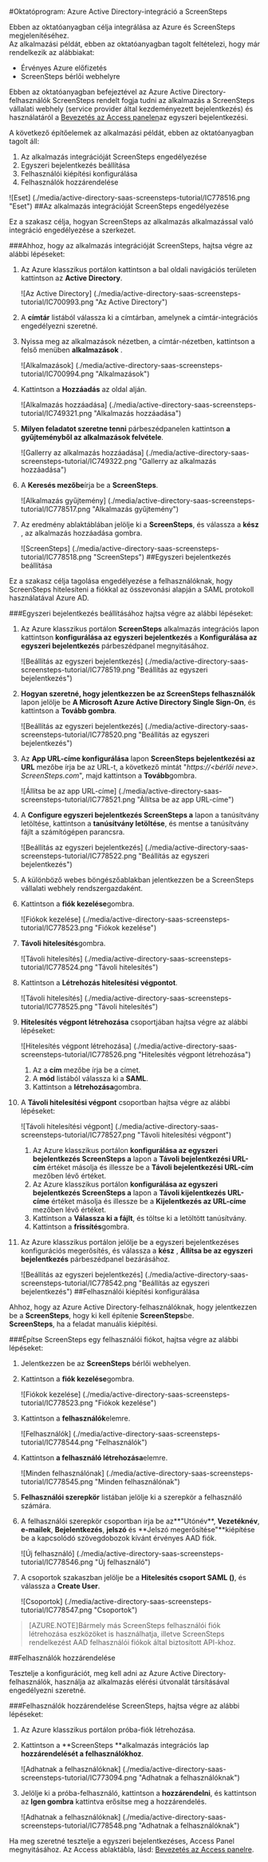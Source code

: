 <properties 
    pageTitle="Oktatóprogram: Azure Active Directory-integráció a ScreenSteps |} Microsoft Azure" 
    description="Megtudhatja, hogyan használhatja a ScreenSteps az Azure Active Directory ahhoz, hogy az egyszeri bejelentkezés, automatikus kiépítési és az egyéb!" 
    services="active-directory" 
    authors="jeevansd"  
    documentationCenter="na" 
    manager="femila"/>
<tags 
    ms.service="active-directory" 
    ms.devlang="na" 
    ms.topic="article" 
    ms.tgt_pltfrm="na" 
    ms.workload="identity" 
    ms.date="09/26/2016" 
    ms.author="jeedes" />

#<a name="tutorial-azure-active-directory-integration-with-screensteps"></a>Oktatóprogram: Azure Active Directory-integráció a ScreenSteps
  
Ebben az oktatóanyagban célja integrálása az Azure és ScreenSteps megjelenítéséhez.  
Az alkalmazási példát, ebben az oktatóanyagban tagolt feltételezi, hogy már rendelkezik az alábbiakat:

-   Érvényes Azure előfizetés
-   ScreenSteps bérlői webhelyre
  
Ebben az oktatóanyagban befejeztével az Azure Active Directory-felhasználók ScreenSteps rendelt fogja tudni az alkalmazás a ScreenSteps vállalati webhely (service provider által kezdeményezett bejelentkezés) és használatáról a [Bevezetés az Access panelen](active-directory-saas-access-panel-introduction.md)az egyszeri bejelentkezési.
  
A következő építőelemek az alkalmazási példát, ebben az oktatóanyagban tagolt áll:

1.  Az alkalmazás integrációját ScreenSteps engedélyezése
2.  Egyszeri bejelentkezés beállítása
3.  Felhasználói kiépítési konfigurálása
4.  Felhasználók hozzárendelése

![Eset] (./media/active-directory-saas-screensteps-tutorial/IC778516.png "Eset")
##<a name="enabling-the-application-integration-for-screensteps"></a>Az alkalmazás integrációját ScreenSteps engedélyezése
  
Ez a szakasz célja, hogyan ScreenSteps az alkalmazás alkalmazással való integráció engedélyezése a szerkezet.

###<a name="to-enable-the-application-integration-for-screensteps-perform-the-following-steps"></a>Ahhoz, hogy az alkalmazás integrációját ScreenSteps, hajtsa végre az alábbi lépéseket:

1.  Az Azure klasszikus portálon kattintson a bal oldali navigációs területen kattintson az **Active Directory**.

    ![Az Active Directory] (./media/active-directory-saas-screensteps-tutorial/IC700993.png "Az Active Directory")

2.  A **címtár** listából válassza ki a címtárban, amelynek a címtár-integrációs engedélyezni szeretné.

3.  Nyissa meg az alkalmazások nézetben, a címtár-nézetben, kattintson a felső menüben **alkalmazások** .

    ![Alkalmazások] (./media/active-directory-saas-screensteps-tutorial/IC700994.png "Alkalmazások")

4.  Kattintson a **Hozzáadás** az oldal alján.

    ![Alkalmazás hozzáadása] (./media/active-directory-saas-screensteps-tutorial/IC749321.png "Alkalmazás hozzáadása")

5.  **Milyen feladatot szeretne tenni** párbeszédpanelen kattintson **a gyűjteményből az alkalmazások felvétele**.

    ![Gallerry az alkalmazás hozzáadása] (./media/active-directory-saas-screensteps-tutorial/IC749322.png "Gallerry az alkalmazás hozzáadása")

6.  A **Keresés mezőbe**írja be a **ScreenSteps**.

    ![Alkalmazás gyűjtemény] (./media/active-directory-saas-screensteps-tutorial/IC778517.png "Alkalmazás gyűjtemény")

7.  Az eredmény ablaktáblában jelölje ki a **ScreenSteps**, és válassza a **kész** , az alkalmazás hozzáadása gombra.

    ![ScreenSteps] (./media/active-directory-saas-screensteps-tutorial/IC778518.png "ScreenSteps")
##<a name="configuring-single-sign-on"></a>Egyszeri bejelentkezés beállítása
  
Ez a szakasz célja tagolása engedélyezése a felhasználóknak, hogy ScreenSteps hitelesíteni a fiókkal az összevonási alapján a SAML protokoll használatával Azure AD.

###<a name="to-configure-single-sign-on-perform-the-following-steps"></a>Egyszeri bejelentkezés beállításához hajtsa végre az alábbi lépéseket:

1.  Az Azure klasszikus portálon **ScreenSteps** alkalmazás integrációs lapon kattintson **konfigurálása az egyszeri bejelentkezés** a **Konfigurálása az egyszeri bejelentkezés** párbeszédpanel megnyitásához.

    ![Beállítás az egyszeri bejelentkezés] (./media/active-directory-saas-screensteps-tutorial/IC778519.png "Beállítás az egyszeri bejelentkezés")

2.  **Hogyan szeretné, hogy jelentkezzen be az ScreenSteps felhasználók** lapon jelölje be **A Microsoft Azure Active Directory Single Sign-On**, és kattintson a **Tovább gombra**.

    ![Beállítás az egyszeri bejelentkezés] (./media/active-directory-saas-screensteps-tutorial/IC778520.png "Beállítás az egyszeri bejelentkezés")

3.  Az **App URL-címe konfigurálása** lapon **ScreenSteps bejelentkezési az URL** mezőbe írja be az URL-t, a következő mintát "*https://\<bérlői neve\>. ScreenSteps.com*", majd kattintson a **Tovább**gombra.

    ![Állítsa be az app URL-címe] (./media/active-directory-saas-screensteps-tutorial/IC778521.png "Állítsa be az app URL-címe")

4.  A **Configure egyszeri bejelentkezés ScreenSteps a** lapon a tanúsítvány letöltése, kattintson a **tanúsítvány letöltése**, és mentse a tanúsítvány fájlt a számítógépen parancsra.

    ![Beállítás az egyszeri bejelentkezés] (./media/active-directory-saas-screensteps-tutorial/IC778522.png "Beállítás az egyszeri bejelentkezés")

5.  A különböző webes böngészőablakban jelentkezzen be a ScreenSteps vállalati webhely rendszergazdaként.

6.  Kattintson a **fiók kezelése**gombra.

    ![Fiókok kezelése] (./media/active-directory-saas-screensteps-tutorial/IC778523.png "Fiókok kezelése")

7.  **Távoli hitelesítés**gombra.

    ![Távoli hitelesítés] (./media/active-directory-saas-screensteps-tutorial/IC778524.png "Távoli hitelesítés")

8.  Kattintson a **Létrehozás hitelesítési végpontot**.

    ![Távoli hitelesítés] (./media/active-directory-saas-screensteps-tutorial/IC778525.png "Távoli hitelesítés")

9.  **Hitelesítés végpont létrehozása** csoportjában hajtsa végre az alábbi lépéseket:

    ![Hitelesítés végpont létrehozása] (./media/active-directory-saas-screensteps-tutorial/IC778526.png "Hitelesítés végpont létrehozása")

    1.  Az a **cím** mezőbe írja be a címet.
    2.  A **mód** listából válassza ki a **SAML**.
    3.  Kattintson a **létrehozása**gombra.

10. A **Távoli hitelesítési végpont** csoportban hajtsa végre az alábbi lépéseket:

    ![Távoli hitelesítési végpont] (./media/active-directory-saas-screensteps-tutorial/IC778527.png "Távoli hitelesítési végpont")

    1.  Az Azure klasszikus portálon **konfigurálása az egyszeri bejelentkezés ScreenSteps a** lapon a **Távoli bejelentkezési URL-cím** értéket másolja és illessze be a **Távoli bejelentkezési URL-cím** mezőben lévő értéket.
    2.  Az Azure klasszikus portálon **konfigurálása az egyszeri bejelentkezés ScreenSteps a** lapon a **Távoli kijelentkezés URL-címe** értéket másolja és illessze be a **Kijelentkezés az URL-címe** mezőben lévő értéket.
    3.  Kattintson a **Válassza ki a fájlt**, és töltse ki a letöltött tanúsítvány.
    4.  Kattintson a **frissítés**gombra.

11. Az Azure klasszikus portálon jelölje be a egyszeri bejelentkezéses konfigurációs megerősítés, és válassza a **kész** , **Állítsa be az egyszeri bejelentkezés** párbeszédpanel bezárásához.

    ![Beállítás az egyszeri bejelentkezés] (./media/active-directory-saas-screensteps-tutorial/IC778542.png "Beállítás az egyszeri bejelentkezés")
##<a name="configuring-user-provisioning"></a>Felhasználói kiépítési konfigurálása
  
Ahhoz, hogy az Azure Active Directory-felhasználóknak, hogy jelentkezzen be a **ScreenSteps**, hogy ki kell építenie **ScreenSteps**be.  
**ScreenSteps**, ha a feladat manuális kiépítési.

###<a name="to-provision-a-user-account-to-screensteps-perform-the-following-steps"></a>Építse ScreenSteps egy felhasználói fiókot, hajtsa végre az alábbi lépéseket:

1.  Jelentkezzen be az **ScreenSteps** bérlői webhelyen.

2.  Kattintson a **fiók kezelése**gombra.

    ![Fiókok kezelése] (./media/active-directory-saas-screensteps-tutorial/IC778523.png "Fiókok kezelése")

3.  Kattintson a **felhasználók**elemre.

    ![Felhasználók] (./media/active-directory-saas-screensteps-tutorial/IC778544.png "Felhasználók")

4.  Kattintson **a felhasználó létrehozása**elemre.

    ![Minden felhasználónak] (./media/active-directory-saas-screensteps-tutorial/IC778545.png "Minden felhasználónak")

5.  **Felhasználói szerepkör** listában jelölje ki a szerepkör a felhasználó számára.

6.  A felhasználói szerepkör csoportban írja be az**"Utónév**, **Vezetéknév**, **e-mailek**, **Bejelentkezés**, **jelszó** és **Jelszó megerősítése"**kiépítése be a kapcsolódó szövegdobozok kívánt érvényes AAD fiók.

    ![Új felhasználó] (./media/active-directory-saas-screensteps-tutorial/IC778546.png "Új felhasználó")

7.  A csoportok szakaszban jelölje be a **Hitelesítés csoport SAML ()**, és válassza a **Create User**.

    ![Csoportok] (./media/active-directory-saas-screensteps-tutorial/IC778547.png "Csoportok")

>[AZURE.NOTE]Bármely más ScreenSteps felhasználói fiók létrehozása eszközöket is használhatja, illetve ScreenSteps rendelkezést AAD felhasználói fiókok által biztosított API-khoz.

##<a name="assigning-users"></a>Felhasználók hozzárendelése
  
Tesztelje a konfigurációt, meg kell adni az Azure Active Directory-felhasználók, használja az alkalmazás elérési útvonalát társításával engedélyezni szeretné.

###<a name="to-assign-users-to-screensteps-perform-the-following-steps"></a>Felhasználók hozzárendelése ScreenSteps, hajtsa végre az alábbi lépéseket:

1.  Az Azure klasszikus portálon próba-fiók létrehozása.

2.  Kattintson a **ScreenSteps **alkalmazás integrációs lap **hozzárendelését a felhasználókhoz**.

    ![Adhatnak a felhasználóknak] (./media/active-directory-saas-screensteps-tutorial/IC773094.png "Adhatnak a felhasználóknak")

3.  Jelölje ki a próba-felhasználó, kattintson a **hozzárendelni**, és kattintson az **Igen gombra** kattintva erősítse meg a hozzárendelés.

    ![Adhatnak a felhasználóknak] (./media/active-directory-saas-screensteps-tutorial/IC778548.png "Adhatnak a felhasználóknak")
  
Ha meg szeretné tesztelje a egyszeri bejelentkezéses, Access Panel megnyitásához. Az Access ablaktábla, lásd: [Bevezetés az Access panelre](active-directory-saas-access-panel-introduction.md).